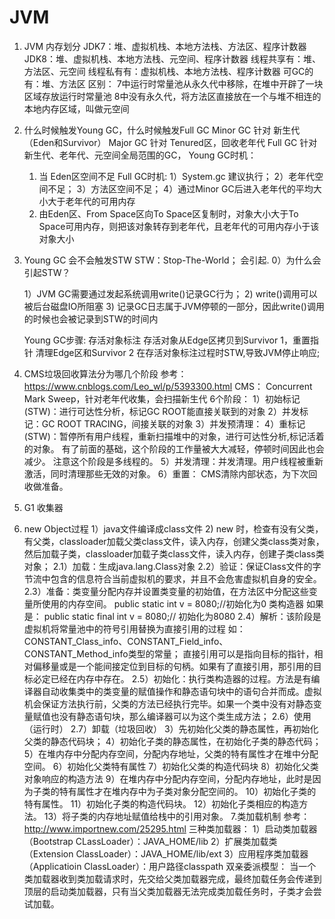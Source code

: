 JVM
================
1. JVM 内存划分
    JDK7：堆、虚拟机栈、本地方法栈、方法区、程序计数器
    JDK8：堆、虚拟机栈、本地方法栈、元空间、程序计数器
    线程共享有：堆、方法区、元空间
    线程私有有：虚拟机栈、本地方法栈、程序计数器
    可GC的有：堆、方法区
    区别：
    7中运行时常量池从永久代中移除，在堆中开辟了一块区域存放运行时常量池
    8中没有永久代，将方法区直接放在一个与堆不相连的本地内存区域，叫做元空间
2. 什么时候触发Young GC，什么时候触发Full GC
    Minor GC 针对 新生代（Eden和Survivor）
    Major GC 针对 Tenured区，回收老年代
    Full  GC 针对 新生代、老年代、元空间全局范围的GC，
   Young GC时机：
   1) 当 Eden区空间不足
   Full GC时机: 
   1）System.gc  建议执行；
   2）老年代空间不足；
   3）方法区空间不足；
   4）通过Minor GC后进入老年代的平均大小大于老年代的可用内存
   5) 由Eden区、From Space区向To Space区复制时，对象大小大于To Space可用内存，则把该对象转存到老年代，且老年代的可用内存小于该对象大小
3. Young GC 会不会触发STW
    STW：Stop-The-World；
    会引起.
    0）为什么会引起STW？
        
    1）JVM GC需要通过发起系统调用write()记录GC行为；
    2) write()调用可以被后台磁盘IO所阻塞
    3) 记录GC日志属于JVM停顿的一部分，因此write()调用的时候也会被记录到STW的时间内

    Young GC步骤:
        存活对象标注
        存活对象从Edge区拷贝到Survivor 1，重置指针
        清理Edge区和Survivor 2
    在存活对象标注过程时STW,导致JVM停止响应;
    
4. CMS垃圾回收算法分为哪几个阶段
    参考：https://www.cnblogs.com/Leo_wl/p/5393300.html
   CMS： Concurrent Mark Sweep，针对老年代收集，会扫描新生代
   6个阶段：
   1）初始标记(STW)：进行可达性分析，标记GC ROOT能直接关联到的对象
   2）并发标记：GC ROOT TRACING，间接关联的对象
   3）并发预清理：
   4）重标记(STW)：暂停所有用户线程，重新扫描堆中的对象，进行可达性分析,标记活着的对象。
        有了前面的基础，这个阶段的工作量被大大减轻，停顿时间因此也会减少。
        注意这个阶段是多线程的。
   5）并发清理：并发清理。用户线程被重新激活，同时清理那些无效的对象。
   6）重置： CMS清除内部状态，为下次回收做准备。
5. G1 收集器
6. new Object过程
    1）java文件编译成class文件
    2) new 时，检查有没有父类，有父类，classloader加载父类class文件，读入内存，创建父类class类对象，然后加载子类，classloader加载子类class文件，读入内存，创建子类class类对象；
        2.1）加载：生成java.lang.Class对象
        2.2）验证：保证Class文件的字节流中包含的信息符合当前虚拟机的要求，并且不会危害虚拟机自身的安全。 
        2.3）准备：类变量分配内存并设置类变量的初始值，在方法区中分配这些变量所使用的内存空间。
            public static int v = 8080;//初始化为0 类构造器<clinit>
            如果是：
            public static final int v = 8080;// 初始化为8080
        2.4）解析：该阶段是虚拟机将常量池中的符号引用替换为直接引用的过程
            如：CONSTANT_Class_info、CONSTANT_Field_info、CONSTANT_Method_info类型的常量；
            直接引用可以是指向目标的指针，相对偏移量或是一个能间接定位到目标的句柄。如果有了直接引用，那引用的目标必定已经在内存中存在。
        2.5）初始化：执行<clinit>类构造器的过程。<clinit>方法是有编译器自动收集类中的类变量的赋值操作和静态语句块中的语句合并而成。虚拟机会保证<clinit>方法执行前，父类的<clinit>方法已经执行完毕。如果一个类中没有对静态变量赋值也没有静态语句块，那么编译器可以为这个类生成<clinit>方法；
        2.6）使用（运行时） 
        2.7）卸载（垃圾回收）
    3）先初始化父类的静态属性，再初始化父类的静态代码块；
    4）初始化子类的静态属性，在初始化子类的静态代码；
    5）在堆内存中分配内存空间，分配内存地址，父类的特有属性才在堆中分配空间。
    6）初始化父类特有属性
    7）初始化父类的构造代码块
    8）初始化父类对象响应的构造方法
    9）在堆内存中分配内存空间，分配内存地址，此时是因为子类的特有属性才在堆内存中为子类对象分配空间的。
    10）初始化子类的特有属性。
    11）初始化子类的构造代码块。
    12）初始化子类相应的构造方法。 
    13）将子类的内存地址赋值给栈中的引用对象。
7.类加载机制
    参考：http://www.importnew.com/25295.html
    三种类加载器：
    1）启动类加载器（Bootstrap CLassLoader）：JAVA_HOME/lib
    2）扩展类加载类（Extension ClassLoader）：JAVA_HOME/lib/ext
    3）应用程序类加载器（Applicatioin ClassLoader）：用户路径classpath
    双亲委派模型：
    当一个类加载器收到类加载请求时，先交给父类加载器完成，最终加载任务会传递到顶层的启动类加载器，只有当父类加载器无法完成类加载任务时，子类才会尝试加载。
